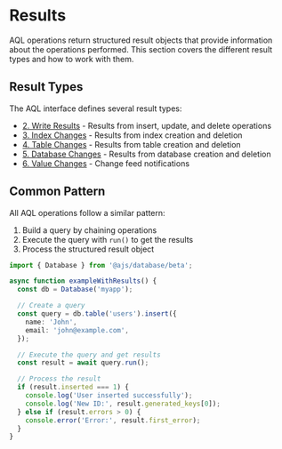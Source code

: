 # Results

AQL operations return structured result objects that provide information about the operations performed. This section covers the different result types and how to work with them.

## Result Types

The AQL interface defines several result types:

- [2. Write Results](./2.write_results.md) - Results from insert, update, and delete operations
- [3. Index Changes](./3.index_changes.md) - Results from index creation and deletion
- [4. Table Changes](./4.table_changes.md) - Results from table creation and deletion
- [5. Database Changes](./5.database_changes.md) - Results from database creation and deletion
- [6. Value Changes](./6.value_changes.md) - Change feed notifications

## Common Pattern

All AQL operations follow a similar pattern:

1. Build a query by chaining operations
2. Execute the query with `run()` to get the results
3. Process the structured result object

```typescript
import { Database } from '@ajs/database/beta';

async function exampleWithResults() {
  const db = Database('myapp');

  // Create a query
  const query = db.table('users').insert({
    name: 'John',
    email: 'john@example.com',
  });

  // Execute the query and get results
  const result = await query.run();

  // Process the result
  if (result.inserted === 1) {
    console.log('User inserted successfully');
    console.log('New ID:', result.generated_keys[0]);
  } else if (result.errors > 0) {
    console.error('Error:', result.first_error);
  }
}
```

